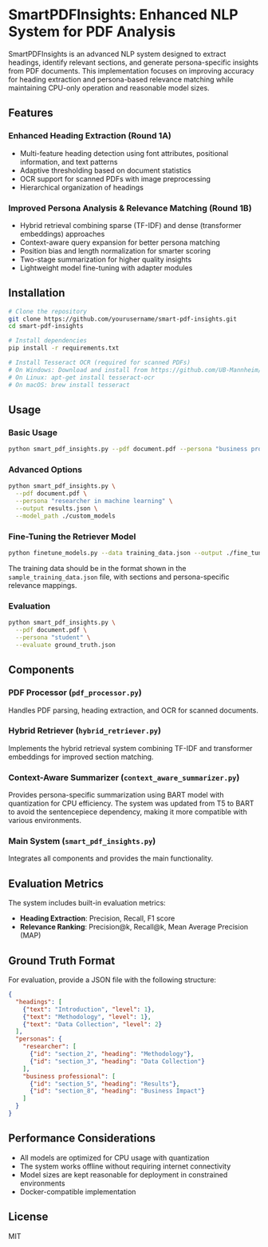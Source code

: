 # SmartPDFInsights: Enhanced NLP System for PDF Analysis

SmartPDFInsights is an advanced NLP system designed to extract headings, identify relevant sections, and generate persona-specific insights from PDF documents. This implementation focuses on improving accuracy for heading extraction and persona-based relevance matching while maintaining CPU-only operation and reasonable model sizes.

## Features

### Enhanced Heading Extraction (Round 1A)
- Multi-feature heading detection using font attributes, positional information, and text patterns
- Adaptive thresholding based on document statistics
- OCR support for scanned PDFs with image preprocessing
- Hierarchical organization of headings

### Improved Persona Analysis & Relevance Matching (Round 1B)
- Hybrid retrieval combining sparse (TF-IDF) and dense (transformer embeddings) approaches
- Context-aware query expansion for better persona matching
- Position bias and length normalization for smarter scoring
- Two-stage summarization for higher quality insights
- Lightweight model fine-tuning with adapter modules

## Installation

```bash
# Clone the repository
git clone https://github.com/yourusername/smart-pdf-insights.git
cd smart-pdf-insights

# Install dependencies
pip install -r requirements.txt

# Install Tesseract OCR (required for scanned PDFs)
# On Windows: Download and install from https://github.com/UB-Mannheim/tesseract/wiki
# On Linux: apt-get install tesseract-ocr
# On macOS: brew install tesseract
```

## Usage

### Basic Usage

```bash
python smart_pdf_insights.py --pdf document.pdf --persona "business professional"
```

### Advanced Options

```bash
python smart_pdf_insights.py \
  --pdf document.pdf \
  --persona "researcher in machine learning" \
  --output results.json \
  --model_path ./custom_models
```

### Fine-Tuning the Retriever Model

```bash
python finetune_models.py --data training_data.json --output ./fine_tuned_models
```

The training data should be in the format shown in the `sample_training_data.json` file, with sections and persona-specific relevance mappings.

### Evaluation

```bash
python smart_pdf_insights.py \
  --pdf document.pdf \
  --persona "student" \
  --evaluate ground_truth.json
```

## Components

### PDF Processor (`pdf_processor.py`)
Handles PDF parsing, heading extraction, and OCR for scanned documents.

### Hybrid Retriever (`hybrid_retriever.py`)
Implements the hybrid retrieval system combining TF-IDF and transformer embeddings for improved section matching.

### Context-Aware Summarizer (`context_aware_summarizer.py`)
Provides persona-specific summarization using BART model with quantization for CPU efficiency. The system was updated from T5 to BART to avoid the sentencepiece dependency, making it more compatible with various environments.

### Main System (`smart_pdf_insights.py`)
Integrates all components and provides the main functionality.

## Evaluation Metrics

The system includes built-in evaluation metrics:

- **Heading Extraction**: Precision, Recall, F1 score
- **Relevance Ranking**: Precision@k, Recall@k, Mean Average Precision (MAP)

## Ground Truth Format

For evaluation, provide a JSON file with the following structure:

```json
{
  "headings": [
    {"text": "Introduction", "level": 1},
    {"text": "Methodology", "level": 1},
    {"text": "Data Collection", "level": 2}
  ],
  "personas": {
    "researcher": [
      {"id": "section_2", "heading": "Methodology"},
      {"id": "section_3", "heading": "Data Collection"}
    ],
    "business professional": [
      {"id": "section_5", "heading": "Results"},
      {"id": "section_8", "heading": "Business Impact"}
    ]
  }
}
```

## Performance Considerations

- All models are optimized for CPU usage with quantization
- The system works offline without requiring internet connectivity
- Model sizes are kept reasonable for deployment in constrained environments
- Docker-compatible implementation

## License

MIT